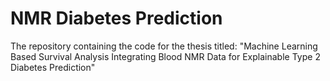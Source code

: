 # NMR Diabetes Prediction
The repository containing the code for the thesis titled: "Machine Learning Based Survival Analysis Integrating Blood NMR Data for Explainable Type 2 Diabetes Prediction"
